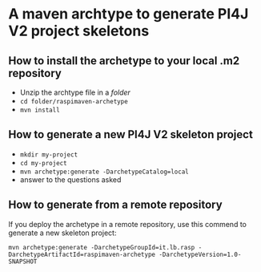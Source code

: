 # A maven archtype to generate PI4J V2 project skeletons
## How to install the archetype to your local .m2 repository
- Unzip the archtype file in a _folder_
- `cd folder/raspimaven-archetype`
- `mvn install`

## How to generate a new PI4J V2 skeleton project
- `mkdir my-project`
- `cd my-project`
- `mvn archetype:generate -DarchetypeCatalog=local`
- answer to the questions asked

## How to generate from a remote repository
If you deploy the archetype in a remote repository, use this commend to generate a new skeleton project:

`mvn archetype:generate -DarchetypeGroupId=it.lb.rasp -DarchetypeArtifactId=raspimaven-archetype -DarchetypeVersion=1.0-SNAPSHOT`

